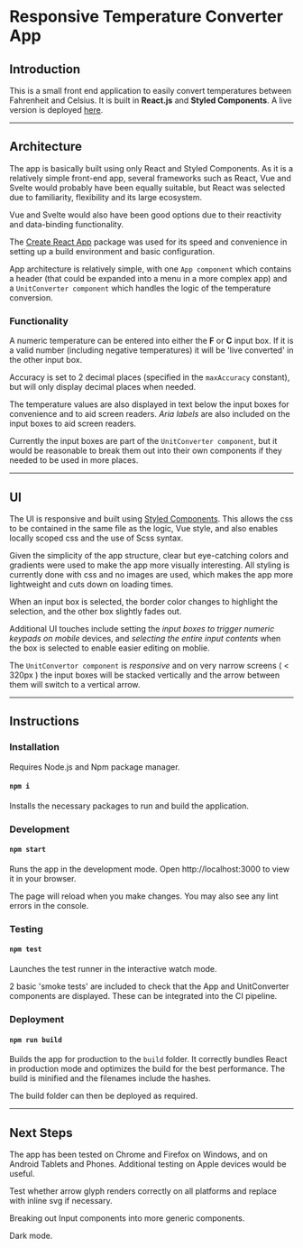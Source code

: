 # Responsive Temperature Converter App

## Introduction

This is a small front end application to easily convert temperatures between Fahrenheit and Celsius.
It is built in **React.js** and **Styled Components**. A live version is deployed [here](https://snazzy-licorice-ea29d6.netlify.app/).

---

## Architecture

The app is basically built using only React and Styled Components. As it is a relatively simple front-end app, several frameworks such as React, Vue and Svelte would probably have been equally suitable, but React was selected due to familiarity, flexibility and its large ecosystem.

Vue and Svelte would also have been good options due to their reactivity and data-binding functionality.

The [Create React App](https://create-react-app.dev/) package was used for its speed and convenience in setting up a build environment and basic configuration.

App architecture is relatively simple, with one `App component` which contains a header (that could be expanded into a menu in a more complex app) and a `UnitConverter component` which handles the logic of the temperature conversion.

### Functionality

A numeric temperature can be entered into either the **F** or **C** input box. If it is a valid number (including negative temperatures) it will be 'live converted' in the other input box.

Accuracy is set to 2 decimal places (specified in the `maxAccuracy` constant), but will only display decimal places when needed.

The temperature values are also displayed in text below the input boxes for convenience and to aid screen readers. _Aria labels_ are also included on the input boxes to aid screen readers.

Currently the input boxes are part of the `UnitConverter component`, but it would be reasonable to break them out into their own components if they needed to be used in more places.

---

## UI

The UI is responsive and built using [Styled Components](https://styled-components.com/). This allows the css to be contained in the same file as the logic, Vue style, and also enables locally scoped css and the use of Scss syntax.

Given the simplicity of the app structure, clear but eye-catching colors and gradients were used to make the app more visually interesting.
All styling is currently done with css and no images are used, which makes the app more lightweight and cuts down on loading times.

When an input box is selected, the border color changes to highlight the selection, and the other box slightly fades out.

Additional UI touches include setting the _input boxes to trigger numeric keypads on mobile_ devices, and _selecting the entire input contents_ when the box is selected to enable easier editing on moblie.

The `UnitConvertor component` is _responsive_ and on very narrow screens ( < 320px ) the input boxes will be stacked vertically and the arrow between them will switch to a vertical arrow.

---

## Instructions

### Installation

Requires Node.js and Npm package manager.

#### `npm i`

Installs the necessary packages to run and build the application.

### Development

#### `npm start`

Runs the app in the development mode.
Open http://localhost:3000 to view it in your browser.

The page will reload when you make changes.
You may also see any lint errors in the console.

### Testing

#### `npm test`

Launches the test runner in the interactive watch mode.

2 basic 'smoke tests' are included to check that the App and UnitConverter components are displayed. These can be integrated into the CI pipeline.

### Deployment

#### `npm run build`

Builds the app for production to the `build` folder.
It correctly bundles React in production mode and optimizes the build for the best performance.
The build is minified and the filenames include the hashes.

The build folder can then be deployed as required.

---

## Next Steps

The app has been tested on Chrome and Firefox on Windows, and on Android Tablets and Phones. Additional testing on Apple devices would be useful.

Test whether arrow glyph renders correctly on all platforms and replace with inline svg if necessary.

Breaking out Input components into more generic components.

Dark mode.
